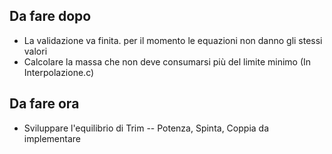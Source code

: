 ## Da fare dopo
- La validazione va finita. per il momento le equazioni non danno gli stessi valori
- Calcolare la massa che non deve consumarsi più del limite minimo (In Interpolazione.c)

## Da fare ora
- Sviluppare l'equilibrio di Trim
  -- Potenza, Spinta, Coppia da implementare